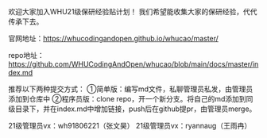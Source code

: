 欢迎大家加入WHU21级保研经验贴计划！
我们希望能收集大家的保研经验，代代传承下去。

官网地址：https://whucodingandopen.github.io/whucao/master/

repo地址：https://github.com/WHUCodingAndOpen/whucao/blob/main/docs/master/index.md

推荐以下两种提交方式：
①简单版：编写md文件，私聊管理员私发，由管理员添加到仓库中
②程序员版：clone repo，开一个新分支。将自己的md添加到同级目录下，并在index.md中增加链接，push后在github提pr，由管理员merge。


21级管理员vx：wh91806221（张文昊）
21级管理员vx：ryannaug（王雨冉）